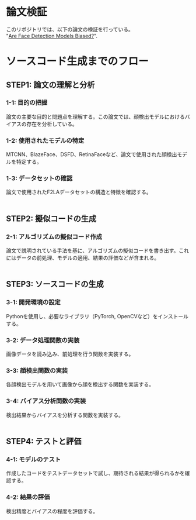 # 論文検証
このリポジトリでは、以下の論文の検証を行っている。<br>
"[Are Face Detection Models Biased?](https://arxiv.org/abs/2211.03588)".

# ソースコード生成までのフロー
## STEP1: 論文の理解と分析
### 1-1: 目的の把握
論文の主要な目的と問題点を理解する。この論文では、顔検出モデルにおけるバイアスの存在を分析している。<br>
### 1-2: 使用されたモデルの特定
MTCNN、BlazeFace、DSFD、RetinaFaceなど、論文で使用された顔検出モデルを特定する。<br>
### 1-3: データセットの確認
論文で使用されたF2LAデータセットの構造と特徴を確認する。<br>
<br>
## STEP2: 擬似コードの生成
### 2-1: アルゴリズムの擬似コード作成
論文で説明されている手法を基に、アルゴリズムの擬似コードを書き出す。これにはデータの前処理、モデルの適用、結果の評価などが含まれる。<br>
<br>
## STEP3: ソースコードの生成
### 3-1: 開発環境の設定
Pythonを使用し、必要なライブラリ（PyTorch, OpenCVなど）をインストールする。<br>
### 3-2: データ処理関数の実装
画像データを読み込み、前処理を行う関数を実装する。<br>
### 3-3: 顔検出関数の実装
各顔検出モデルを用いて画像から顔を検出する関数を実装する。<br>
### 3-4: バイアス分析関数の実装
検出結果からバイアスを分析する関数を実装する。<br>
<br>
## STEP4: テストと評価
### 4-1: モデルのテスト
作成したコードをテストデータセットで試し、期待される結果が得られるかを確認する。<br>
### 4-2: 結果の評価
検出精度とバイアスの程度を評価する。<br>
